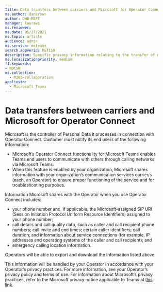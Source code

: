 ```yaml
---
title: Data transfers between carriers and Microsoft for Operator Connect
ms.author: danbrown
author: DHB-MSFT
manager: laurawi
ms.reviewer: 
ms.date: 05/27/2021
ms.topic: article
audience: admin
ms.service: msteams
search.appverid: MET150
description: Specific privacy information relating to the transfer of data or information between carriers and Microsoft, specifically in relation to Operator Connect.
ms.localizationpriority: medium
f1.keywords:
- NOCSH
ms.collection: 
  - M365-collaboration
appliesto: 
  - Microsoft Teams
---
```


# Data transfers between carriers and Microsoft for Operator Connect

Microsoft is the controller of Personal Data it processes in connection with Operator Connect. Customer must notify its end users of the following information:

- Microsoft’s Operator Connect functionality for Microsoft Teams enables Teams end users to communicate with others through calling networks via Microsoft Teams.
- When this feature is enabled by your organization, Microsoft shares information with your organization’s communication services carrier/s (each, an Operator) to ensure proper functioning of the service and for troubleshooting purposes.

Information Microsoft shares with the Operator when you use Operator Connect includes:

- your phone number and, if applicable, the Microsoft-assigned SIP URI (Session Initiation Protocol Uniform Resource Identifiers) assigned to your phone number;
- call details and call quality data, such as caller and call recipient phone numbers; call invite and end times; certain caller identifiers; call duration; and information about service connections (for example, IP addresses and operating systems of the caller and call recipient); and
- emergency calling location information.

Operators will be able to export and download the information listed above.

This information will be handled by your Operator in accordance with your Operator’s privacy practices. For more information, see your Operator’s privacy policy and terms of use. For information about Microsoft’s privacy practices, refer to the Microsoft privacy notice applicable to Teams at [this link](https://go.microsoft.com/fwlink/?LinkId=521839).
